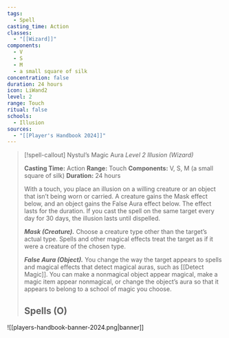 ```yaml
---
tags:
  - Spell
casting_time: Action
classes:
  - "[[Wizard]]"
components:
  - V
  - S
  - M
  - a small square of silk
concentration: false
duration: 24 hours
icon: LiWand2
level: 2
range: Touch
ritual: false
schools:
  - Illusion
sources: 
  - "[[Player's Handbook 2024]]"
---
```

>[!spell-callout] Nystul’s Magic Aura
>_Level 2 Illusion (Wizard)_
>
>**Casting Time:** Action
>**Range:** Touch
>**Components:** V, S, M (a small square of silk)
>**Duration:** 24 hours
>
>With a touch, you place an illusion on a willing creature or an object that isn’t being worn or carried. A creature gains the Mask effect below, and an object gains the False Aura effect below. The effect lasts for the duration. If you cast the spell on the same target every day for 30 days, the illusion lasts until dispelled.
>
>**_Mask (Creature)._** Choose a creature type other than the target’s actual type. Spells and other magical effects treat the target as if it were a creature of the chosen type.
>
>**_False Aura (Object)._** You change the way the target appears to spells and magical effects that detect magical auras, such as [[Detect Magic]]. You can make a nonmagical object appear magical, make a magic item appear nonmagical, or change the object’s aura so that it appears to belong to a school of magic you choose.
>
>## Spells (O)


![[players-handbook-banner-2024.png|banner]]